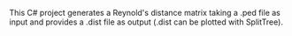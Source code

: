 This C# project generates a Reynold's distance matrix taking a .ped file as input and provides a .dist file as output (.dist can be plotted with SplitTree).
